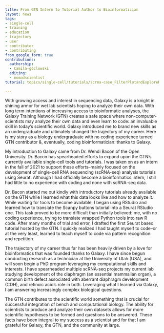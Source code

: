 ```yaml
---
title: From GTN Intern to Tutorial Author to Bioinformatician
layout: news
tags:
- single-cell
- training
- education
- trajectory
- user
- contributor
- contributing
from_google_form: true
contributions:
  authorship:
  - Camila-goclowski
  editing:
  - nomadscientist
tutorial: topics/single-cell/tutorials/scrna-case_FilterPlotandExploreRStudio/tutorial.html

---
```

With growing access and interest in sequencing data, Galaxy is a knight in shining armor for wet lab scientists hoping to analyze their own data. With long term intentions of increasing access to bioinformatic analyses, the Galaxy Training Network (GTN) creates a safe space where non-computer-scientists may analyze their own data and even learn to code: an invaluable skill in today’s scientific world. Galaxy introduced me to brand new skills as an undergraduate and ultimately changed the trajectory of my career. Here is my story as a biology undergraduate with no coding experience turned GTN contributor &, eventually, coding bioinformatician: thanks to Galaxy.

 My introduction to Galaxy came from Dr. Wendi Bacon of the Open University. Dr. Bacon has spearheaded efforts to expand upon the GTN’s currently available single-cell tools and tutorials. I was taken on as an intern in the fall of 2021 to support these efforts–mainly focused on the development of single-cell RNA sequencing (scRNA-seq) analysis tutorials using Seurat. Although I had officially become a bioinformatics intern, I still had little to no experience with coding and none with scRNA-seq data.

 Dr. Bacon started me out kindly with introductory tutorials already available on the GTN while I learned what this data looks like and how to analyze it. While waiting for tools to become available, I began using RStudio and learned how to translate the Scanpy buttons tutorial into a Seurat RStudio one. This task proved to be more difficult than initially believed: me, with no coding experience, trying to translate wrapped Python tools into raw R code. After many months of trial and error, I drafted the first Seurat based tutorial hosted by the GTN. I quickly realized I had taught myself to code–or at the very least, learned to teach myself to code via pattern recognition and repetition.

 The trajectory of my career thus far has been heavily driven by a love for bioinformatics that was founded thanks to Galaxy. I have since begun conducting research as a technician at the University of Utah (USA), and will soon begin a PhD program leveraging my computational skills and interests. I have spearheaded multiple scRNA-seq projects my current lab studying development of the diaphragm (an essential mammalian organ), a common birth defect associated with aberrant diaphragm development (CDH), and retinoic acid’s role in both. Leveraging what I learned via Galaxy, I am answering increasingly complex biological questions.

 The GTN contributes to the scientific world something that is crucial for successful integration of bench and computational biology. The ability for scientists to produce and analyze their own datasets allows for more scientific hypotheses to be formed and questions to be answered. These facts have been integral to my success as a scientist and for that I am grateful for Galaxy, the GTN, and the community at large.

